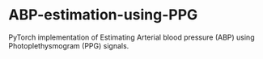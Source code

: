 # ABP-estimation-using-PPG
PyTorch implementation of Estimating Arterial blood pressure (ABP) using Photoplethysmogram (PPG) signals.
